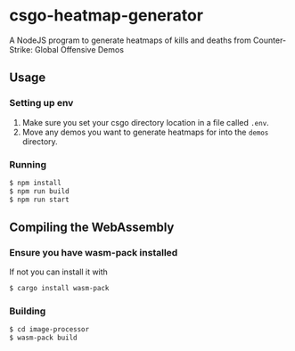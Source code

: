 # csgo-heatmap-generator
A NodeJS program to generate heatmaps of kills and deaths from Counter-Strike: Global Offensive Demos

## Usage


### Setting up env

1. Make sure you set your csgo directory location in a file called `.env`.
2. Move any demos you want to generate heatmaps for into the `demos` directory.

### Running

```sh
$ npm install
$ npm run build
$ npm run start
```

## Compiling the WebAssembly

### Ensure you have wasm-pack installed

If not you can install it with
```sh
$ cargo install wasm-pack
```

### Building

```sh
$ cd image-processor
$ wasm-pack build
```